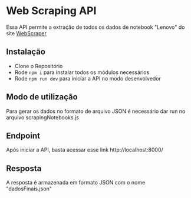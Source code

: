 # Web Scraping API
Essa API permite a extração de todos os dados de notebook "Lenovo" do site [WebScraper](https://webscraper.io/test-sites/e-commerce/allinone/computers/laptops)

## Instalação
- Clone o Repositório
- Rode ``` npm i ``` para instalar todos os módulos necessários
- Rode ``` npm run dev ``` para iniciar a API no modo desenvolvedor

## Modo de utilização
Para gerar os dados no formato de arquivo JSON é necessário dar run no arquivo scrapingNotebooks.js

## Endpoint
Após iniciar a API, basta acessar esse link http://localhost:8000/

## Resposta
A resposta é armazenada em formato JSON com o nome "dadosFinais.json"

